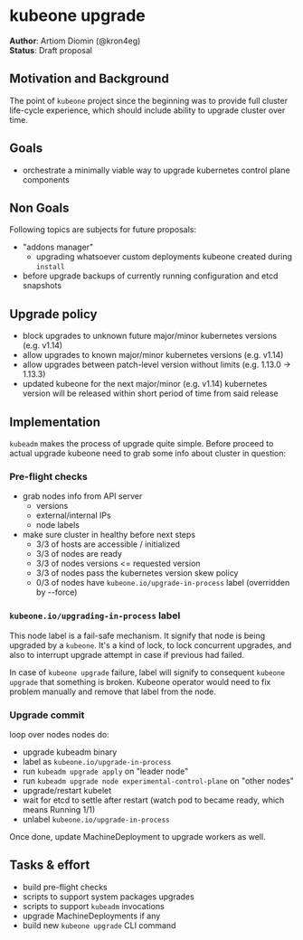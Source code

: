# kubeone upgrade

**Author**: Artiom Diomin (@kron4eg)  
**Status**: Draft proposal

## Motivation and Background
The point of `kubeone` project since the beginning was to provide full cluster
life-cycle experience, which should include ability to upgrade cluster over
time.

## Goals
* orchestrate a minimally viable way to upgrade kubernetes control plane
  components

## Non Goals
Following topics are subjects for future proposals:
* "addons manager"
    * upgrading whatsoever custom deployments kubeone created during `install`
* before upgrade backups of currently running configuration and etcd snapshots

## Upgrade policy
* block upgrades to unknown future major/minor kubernetes versions (e.g. v1.14)
* allow upgrades to known major/minor kubernetes versions (e.g. v1.14)
* allow upgrades between patch-level version without limits (e.g. 1.13.0 ->
  1.13.3)
* updated kubeone for the next major/minor (e.g. v1.14) kubernetes version will
  be released within short period of time from said release

## Implementation
`kubeadm` makes the process of upgrade quite simple. Before proceed to actual
upgrade kubeone need to grab some info about cluster in question:

### Pre-flight checks
* grab nodes info from API server
    * versions
    * external/internal IPs
    * node labels
* make sure cluster in healthy before next steps
    * 3/3 of hosts are accessible / initialized
    * 3/3 of nodes are ready
    * 3/3 of nodes versions <= requested version
    * 3/3 of nodes pass the kubernetes version skew policy
    * 0/3 of nodes have `kubeone.io/upgrade-in-process` label (overridden by
      --force)

### `kubeone.io/upgrading-in-process` label
This node label is a fail-safe mechanism. It signify that node is being upgraded
by a `kubeone`. It's a kind of lock, to lock concurrent upgrades, and also to
interrupt upgrade attempt in case if previous had failed.

In case of `kubeone upgrade` failure, label will signify to consequent `kubeone
upgrade` that something is broken. Kubeone operator would need to fix problem
manually and remove that label from the node.

### Upgrade commit
loop over nodes nodes do:
* upgrade kubeadm binary
* label as `kubeone.io/upgrade-in-process`
* run `kubeadm upgrade apply` on "leader node"
* run `kubeadm upgrade node experimental-control-plane` on "other nodes"
* upgrade/restart kubelet
* wait for etcd to settle after restart (watch pod to became ready, which means
  Running 1/1)
* unlabel `kubeone.io/upgrade-in-process`

Once done, update MachineDeployment to upgrade workers as well.

## Tasks & effort
* build pre-flight checks
* scripts to support system packages upgrades
* scripts to support `kubeadm` invocations
* upgrade MachineDeployments if any
* build new `kubeone upgrade` CLI command
